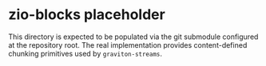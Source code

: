 # zio-blocks placeholder

This directory is expected to be populated via the git submodule configured at the repository root. The real implementation provides content-defined chunking primitives used by `graviton-streams`.
